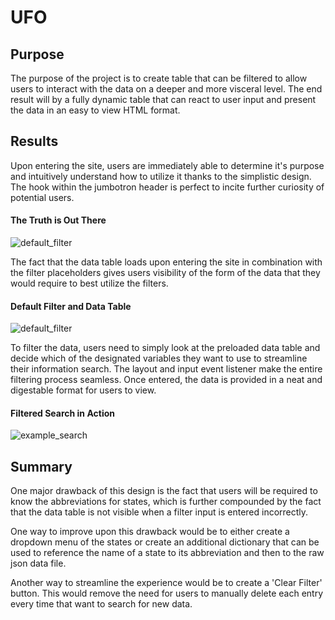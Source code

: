 # UFO

## Purpose

The purpose of the project is to create table that can be filtered to allow users to interact with the data on a deeper and more visceral level. The end result will by a fully dynamic table that can react to user input and present the data in an easy to view HTML format.

## Results

Upon entering the site, users are immediately able to determine it's purpose and intuitively understand how to utilize it thanks to the simplistic design. The hook within the jumbotron header is perfect to incite further curiosity of potential users.

#### The Truth is Out There
![default_filter]()

The fact that the data table loads upon entering the site in combination with the filter placeholders gives users visibility of the form of the data that they would require to best utilize the filters. 

#### Default Filter and Data Table
![default_filter]()

To filter the data, users need to simply look at the preloaded data table and decide which of the designated variables they want to use to streamline their information search. The layout and input event listener make the entire filtering process seamless. Once entered, the data is provided in a neat and digestable format for users to view.

#### Filtered Search in Action
![example_search]()

## Summary

One major drawback of this design is the fact that users will be required to know the abbreviations for states, which is further compounded by the fact that the data table is not visible when a filter input is entered incorrectly.

One way to improve upon this drawback would be to either create a dropdown menu of the states or create an additional dictionary that can be used to reference the name of a state to its abbreviation and then to the raw json data file.

Another way to streamline the experience would be to create a 'Clear Filter' button. This would remove the need for users to manually delete each entry every time that want to search for new data.